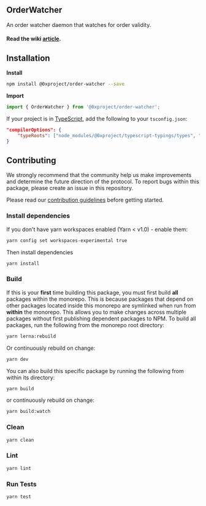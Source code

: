 ## OrderWatcher

An order watcher daemon that watches for order validity.

#### Read the wiki [article](https://0xproject.com/wiki#0x-OrderWatcher).

## Installation

**Install**

```bash
npm install @0xproject/order-watcher --save
```

**Import**

```javascript
import { OrderWatcher } from '@0xproject/order-watcher';
```

If your project is in [TypeScript](https://www.typescriptlang.org/), add the following to your `tsconfig.json`:

```json
"compilerOptions": {
    "typeRoots": ["node_modules/@0xproject/typescript-typings/types", "node_modules/@types"],
}
```

## Contributing

We strongly recommend that the community help us make improvements and determine the future direction of the protocol. To report bugs within this package, please create an issue in this repository.

Please read our [contribution guidelines](../../CONTRIBUTING.md) before getting started.

### Install dependencies

If you don't have yarn workspaces enabled (Yarn < v1.0) - enable them:

```bash
yarn config set workspaces-experimental true
```

Then install dependencies

```bash
yarn install
```

### Build

If this is your **first** time building this package, you must first build **all** packages within the monorepo. This is because packages that depend on other packages located inside this monorepo are symlinked when run from **within** the monorepo. This allows you to make changes across multiple packages without first publishing dependent packages to NPM. To build all packages, run the following from the monorepo root directory:

```bash
yarn lerna:rebuild
```

Or continuously rebuild on change:

```bash
yarn dev
```

You can also build this specific package by running the following from within its directory:

```bash
yarn build
```

or continuously rebuild on change:

```bash
yarn build:watch
```

### Clean

```bash
yarn clean
```

### Lint

```bash
yarn lint
```

### Run Tests

```bash
yarn test
```
